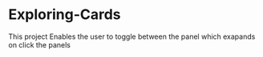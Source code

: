 # Exploring-Cards

This project Enables the user to toggle between the panel which exapands on click the panels
